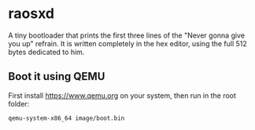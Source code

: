 # raosxd
A tiny bootloader that prints the first three lines of the "Never gonna give you up" refrain.
It is written completely in the hex editor, using the full 512 bytes dedicated to him.

## Boot it using QEMU
First install https://www.qemu.org on your system, then run in the root folder:

```qemu-system-x86_64 image/boot.bin```
